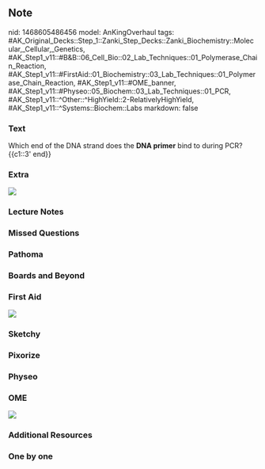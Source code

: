 ## Note
nid: 1468605486456
model: AnKingOverhaul
tags: #AK_Original_Decks::Step_1::Zanki_Step_Decks::Zanki_Biochemistry::Molecular,_Cellular,_Genetics, #AK_Step1_v11::#B&B::06_Cell_Bio::02_Lab_Techniques::01_Polymerase_Chain_Reaction, #AK_Step1_v11::#FirstAid::01_Biochemistry::03_Lab_Techniques::01_Polymerase_Chain_Reaction, #AK_Step1_v11::#OME_banner, #AK_Step1_v11::#Physeo::05_Biochem::03_Lab_Techniques::01_PCR, #AK_Step1_v11::^Other::^HighYield::2-RelativelyHighYield, #AK_Step1_v11::^Systems::Biochem::Labs
markdown: false

### Text
<div>
  <div>
    <div>
      Which end of the DNA strand does the <b>DNA primer</b> bind
      to during PCR?
    </div>
    <div>
      {{c1::3' end}}
    </div>
  </div>
</div>

### Extra
<img src="paste-32182189949163.jpg">

### Lecture Notes


### Missed Questions


### Pathoma


### Boards and Beyond


### First Aid
<img src="tmpO14Zl8.png">

### Sketchy


### Pixorize


### Physeo


### OME
<div class="ome-widget">
  <a href="https://onlinemeded.org?ref=anki"><img src=
  "_OME_AnkiFlashcards_General_3.png"></a>
</div>

### Additional Resources


### One by one

